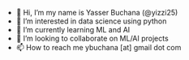 - 👋 Hi, I’m my name is Yasser Buchana (@yizzi25)
- 👀 I’m interested in data science using python
- 🌱 I’m currently learning ML and AI
- 💞️ I’m looking to collaborate on ML/AI projects
- 📫 How to reach me ybuchana [at] gmail dot com

<!---
yizzi25/yizzi25 is a ✨ special ✨ repository because its `README.md` (this file) appears on your GitHub profile.
You can click the Preview link to take a look at your changes.
--->
